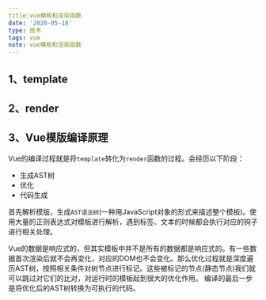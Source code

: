 ```yaml
---
title:vue模板和渲染函数
date: '2020-05-18'
type: 技术
tags: vue
note: vue模板和渲染函数
---
```


## 1、template

## 2、render

## 3、Vue模版编译原理

Vue的编译过程就是将`template`转化为`render`函数的过程。会经历以下阶段：

+ 生成AST树
+ 优化
+ 代码生成

首先解析模版，生成`AST语法树`(一种用JavaScript对象的形式来描述整个模板)。使用大量的正则表达式对模板进行解析，遇到标签、文本的时候都会执行对应的钩子进行相关处理。

Vue的数据是响应式的，但其实模板中并不是所有的数据都是响应式的。有一些数据首次渲染后就不会再变化，对应的DOM也不会变化。那么优化过程就是深度遍历AST树，按照相关条件对树节点进行标记。这些被标记的节点(静态节点)我们就可以跳过对它们的比对，对运行时的模板起到很大的优化作用。
编译的最后一步是将优化后的AST树转换为可执行的代码。